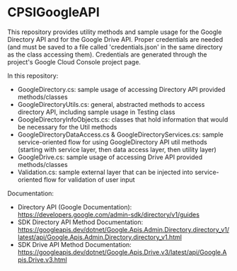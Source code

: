 # CPSIGoogleAPI

This repository provides utility methods and sample usage for the Google Directory API and for the Google Drive API. Proper credentials are needed (and must be saved to a file called 'credentials.json' in the same directory as the class accessing them). Credentials are generated through the project's Google Cloud Console project page.

In this repository:
- GoogleDirectory.cs: sample usage of accessing Directory API provided methods/classes
- GoogleDirectoryUtils.cs: general, abstracted methods to access directory API, including sample usage in Testing class
- GoogleDirectoryInfoObjects.cs: classes that hold information that would be necessary for the Util methods
- GoogleDirectoryDataAccess.cs & GoogleDirectoryServices.cs: sample service-oriented flow for using GoogleDirectory API util methods (starting with service layer, then data access layer, then utility layer)
- GoogleDrive.cs: sample usage of accessing Drive API provided methods/classes
- Validation.cs: sample external layer that can be injected into service-oriented flow for validation of user input

Documentation:

- Directory API (Google Documentation): https://developers.google.com/admin-sdk/directory/v1/guides
- SDK Directory API Method Documentation: https://googleapis.dev/dotnet/Google.Apis.Admin.Directory.directory_v1/latest/api/Google.Apis.Admin.Directory.directory_v1.html
- SDK Drive API Method Documentation: https://googleapis.dev/dotnet/Google.Apis.Drive.v3/latest/api/Google.Apis.Drive.v3.html 
